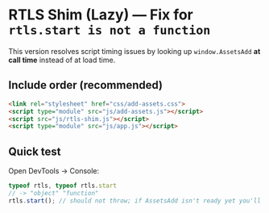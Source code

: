 # RTLS Shim (Lazy) — Fix for `rtls.start is not a function`

This version resolves script timing issues by looking up `window.AssetsAdd`
**at call time** instead of at load time.

## Include order (recommended)
```html
<link rel="stylesheet" href="css/add-assets.css">
<script type="module" src="js/add-assets.js"></script>
<script src="js/rtls-shim.js"></script>
<script type="module" src="js/app.js"></script>
```

## Quick test
Open DevTools → Console:
```js
typeof rtls, typeof rtls.start
// -> "object" "function"
rtls.start(); // should not throw; if AssetsAdd isn't ready yet you'll see a warning once, then it will work after load.
```